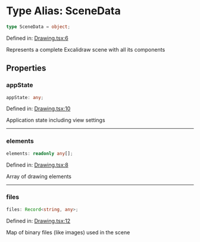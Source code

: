 # Type Alias: SceneData

```ts
type SceneData = object;
```

Defined in: [Drawing.tsx:6](https://github.com/Capstone-Projects-2025-Fall/project-001-sketch2screen/blob/f2fa4c469a76932c2c8884a793c4f4a963f0d268/frontend/src/App/Drawing.tsx#L6)

Represents a complete Excalidraw scene with all its components

## Properties

### appState

```ts
appState: any;
```

Defined in: [Drawing.tsx:10](https://github.com/Capstone-Projects-2025-Fall/project-001-sketch2screen/blob/f2fa4c469a76932c2c8884a793c4f4a963f0d268/frontend/src/App/Drawing.tsx#L10)

Application state including view settings

***

### elements

```ts
elements: readonly any[];
```

Defined in: [Drawing.tsx:8](https://github.com/Capstone-Projects-2025-Fall/project-001-sketch2screen/blob/f2fa4c469a76932c2c8884a793c4f4a963f0d268/frontend/src/App/Drawing.tsx#L8)

Array of drawing elements

***

### files

```ts
files: Record<string, any>;
```

Defined in: [Drawing.tsx:12](https://github.com/Capstone-Projects-2025-Fall/project-001-sketch2screen/blob/f2fa4c469a76932c2c8884a793c4f4a963f0d268/frontend/src/App/Drawing.tsx#L12)

Map of binary files (like images) used in the scene

